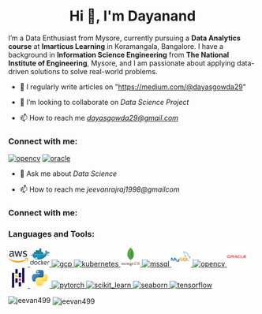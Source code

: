<h1 align="center">Hi 👋, I'm Dayanand</h1>


I’m a Data Enthusiast from Mysore, currently pursuing a **Data Analytics course** at **Imarticus Learning** in Koramangala, Bangalore. I have a background in **Information Science Engineering** from **The National Institute of Engineering**, Mysore, and I am passionate about applying data-driven solutions to solve real-world problems.



- 📝 I regularly write articles on "https://medium.com/@dayasgowda29"

- 👯 I’m looking to collaborate on *Data Science Project*

- 📫 How to reach me *dayasgowda29@gmail.com*

<h3 align="left">Connect with me:</h3>
<p align="left">
</p>
<a href="https://www.linkedin.com/in/dayanand-gowda/" target="_blank" rel="noreferrer"> <img src="https://cdn-icons-png.freepik.com/512/3536/3536505.png?ga=GA1.1.1475989557.1746553438" alt="opencv" width="40" height="40"/></a> 
  <a href="https://medium.com/@dayasgowda29" target="_blank" rel="noreferrer"> <img src="https://slabstatic.com/prod/uploads/7cd8fe75/posts/images/ZYioF99U6Y4PLiKXk0-NyhS9.png" alt="oracle" width="40" height="40"/> </a>

- 💬 Ask me about *Data Science*

- 📫 How to reach me *jeevanrajraj1998@gmailcom*

<h3 align="left">Connect with me:</h3>
<p align="left">
</p>

<h3 align="left">Languages and Tools:</h3>
<p align="left"> <a href="https://aws.amazon.com" target="_blank" rel="noreferrer"> <img src="https://raw.githubusercontent.com/devicons/devicon/master/icons/amazonwebservices/amazonwebservices-original-wordmark.svg" alt="aws" width="40" height="40"/> </a> <a href="https://www.docker.com/" target="_blank" rel="noreferrer"> <img src="https://raw.githubusercontent.com/devicons/devicon/master/icons/docker/docker-original-wordmark.svg" alt="docker" width="40" height="40"/> </a> <a href="https://cloud.google.com" target="_blank" rel="noreferrer"> <img src="https://www.vectorlogo.zone/logos/google_cloud/google_cloud-icon.svg" alt="gcp" width="40" height="40"/> </a> <a href="https://kubernetes.io" target="_blank" rel="noreferrer"> <img src="https://www.vectorlogo.zone/logos/kubernetes/kubernetes-icon.svg" alt="kubernetes" width="40" height="40"/> </a> <a href="https://www.mongodb.com/" target="_blank" rel="noreferrer"> <img src="https://raw.githubusercontent.com/devicons/devicon/master/icons/mongodb/mongodb-original-wordmark.svg" alt="mongodb" width="40" height="40"/> </a> <a href="https://www.microsoft.com/en-us/sql-server" target="_blank" rel="noreferrer"> <img src="https://www.svgrepo.com/show/303229/microsoft-sql-server-logo.svg" alt="mssql" width="40" height="40"/> </a> <a href="https://www.mysql.com/" target="_blank" rel="noreferrer"> <img src="https://raw.githubusercontent.com/devicons/devicon/master/icons/mysql/mysql-original-wordmark.svg" alt="mysql" width="40" height="40"/> </a> <a href="https://opencv.org/" target="_blank" rel="noreferrer"> <img src="https://www.vectorlogo.zone/logos/opencv/opencv-icon.svg" alt="opencv" width="40" height="40"/> </a> <a href="https://www.oracle.com/" target="_blank" rel="noreferrer"> <img src="https://raw.githubusercontent.com/devicons/devicon/master/icons/oracle/oracle-original.svg" alt="oracle" width="40" height="40"/> </a> <a href="https://pandas.pydata.org/" target="_blank" rel="noreferrer"> <img src="https://raw.githubusercontent.com/devicons/devicon/2ae2a900d2f041da66e950e4d48052658d850630/icons/pandas/pandas-original.svg" alt="pandas" width="40" height="40"/> </a> <a href="https://www.python.org" target="_blank" rel="noreferrer"> <img src="https://raw.githubusercontent.com/devicons/devicon/master/icons/python/python-original.svg" alt="python" width="40" height="40"/> </a> <a href="https://pytorch.org/" target="_blank" rel="noreferrer"> <img src="https://www.vectorlogo.zone/logos/pytorch/pytorch-icon.svg" alt="pytorch" width="40" height="40"/> </a> <a href="https://scikit-learn.org/" target="_blank" rel="noreferrer"> <img src="https://upload.wikimedia.org/wikipedia/commons/0/05/Scikit_learn_logo_small.svg" alt="scikit_learn" width="40" height="40"/> </a> <a href="https://seaborn.pydata.org/" target="_blank" rel="noreferrer"> <img src="https://seaborn.pydata.org/_images/logo-mark-lightbg.svg" alt="seaborn" width="40" height="40"/> </a> <a href="https://www.tensorflow.org" target="_blank" rel="noreferrer"> <img src="https://www.vectorlogo.zone/logos/tensorflow/tensorflow-icon.svg" alt="tensorflow" width="40" height="40"/> </a> </p>

<p><img align="left" src="https://github-readme-stats.vercel.app/api/top-langs?username=jeevan499&show_icons=true&locale=en&layout=compact" alt="jeevan499" /></p>

<p>&nbsp;<img align="center" src="https://github-readme-stats.vercel.app/api?username=jeevan499&show_icons=true&locale=en" alt="jeevan499" /></p>
